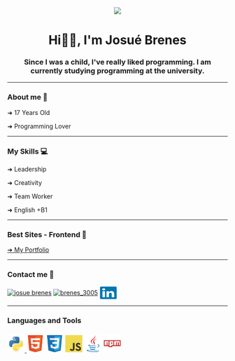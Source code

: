 <div id="header" align="center">
  <img src="https://media.giphy.com/media/7NoNw4pMNTvgc/giphy.gif" width="200" />
  <h1 align="center">Hi👋🏼, I'm Josué Brenes</h1>
  <h3 align="center">Since I was a child, I've really liked programming. I am currently studying programming at the university.</h3>
</div>

---

### About me 👤

➜ 17 Years Old

➜ Programming Lover

--- 

### My Skills 💻

➜ Leadership

➜ Creativity

➜ Team Worker

➜ English +B1

---

### Best Sites - Frontend 💯 
<div>
  <a href="https://port-personal-web.netlify.app/">➔ My Portfolio</a>
</div>


---

<h3 align="left">Contact me 📱</h3>
<p align="left">
  <a href="https://www.facebook.com/Josue.Brenes.3005" target="blank"><img align="center" src="https://raw.githubusercontent.com/rahuldkjain/github-profile-readme-generator/master/src/images/icons/Social/facebook.svg" alt="josue brenes" height="30" width="40" /></a>
  <a href="https://instagram.com/brenes_3005" target="blank"><img align="center" src="https://raw.githubusercontent.com/rahuldkjain/github-profile-readme-generator/master/src/images/icons/Social/instagram.svg" alt="brenes_3005" height="30" width="40" /></a>
  <a href="https://www.linkedin.com/in/josu%C3%A9-brenes-0281ba211/" target="blank"><img align="center" src="https://github.com/devicons/devicon/blob/master/icons/linkedin/linkedin-original.svg" alt="Josué Brenes" height="30" width="40" /></a>
</p>

---

<div align="left">
  <h3>Languages and Tools<h3>
</div>
<p align="left">
  <a href="https://www.w3.org/html/" target="_blank" rel="noreferrer">
    <img src="https://github.com/devicons/devicon/blob/master/icons/python/python-original.svg" title="Git" alt="Git" width="40" height="40"/>
  </a>
  <a href="https://www.python.org" target="_blank" rel="noreferrer"></a>
  <img src="https://github.com/devicons/devicon/blob/master/icons/html5/html5-original.svg" alt="html5" width="40" height="40"/>
  <img src="https://github.com/devicons/devicon/blob/master/icons/css3/css3-original.svg" alt="css3" width="40" height="40"/>
  <img src="https://github.com/devicons/devicon/blob/master/icons/javascript/javascript-original.svg" width="40" height="40"/>
  <img src="https://github.com/devicons/devicon/blob/master/icons/java/java-original.svg" width="40" height="40"/>
  <img src="https://github.com/devicons/devicon/blob/master/icons/npm/npm-original-wordmark.svg" width="40" height="40"/>
</p>
